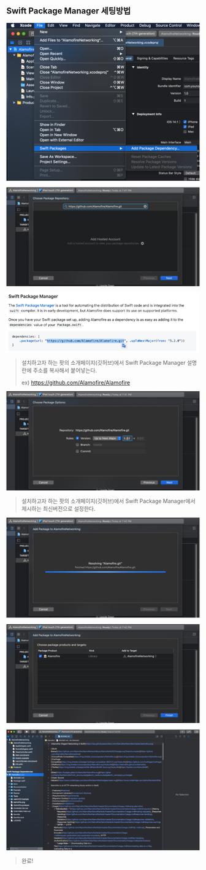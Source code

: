 ## Swift Package Manager 세팅방법

![SPM1](../images/SPM1.png)

![SPM2](../images/SPM2.png)

![SPM2-1](../images/SPM2-1.png)

> 설치하고자 하는 팟의 소개페이지(깃허브)에서 Swift Package Manager 설명란에 주소를 복사해서 붙어넣는다.
>
> ex) https://github.com/Alamofire/Alamofire

![SPM3](../images/SPM3.png)

> 설치하고자 하는 팟의 소개페이지(깃허브)에서 Swift Package Manager에서 제시하는 최신버전으로 설정한다.

![SPM4](../images/SPM4.png)

![SPM5](../images/SPM5.png)

![SPM6](../images/SPM6.png)

> 완료!